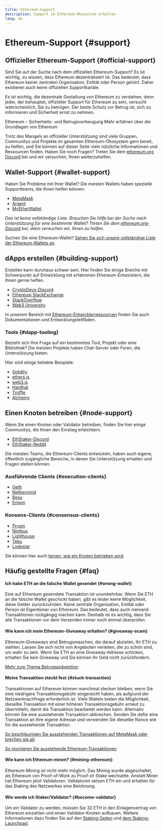 ```yaml
---
title: Ethereum-Support
description: Support im Ethereum-Ökosystem erhalten
lang: de
---
```


# Ethereum-Support {#support}

## Offizieller Ethereum-Support {#official-support}

Sind Sie auf der Suche nach dem offiziellen Ethereum-Support? Es ist wichtig, zu wissen, dass Ethereum dezentralisiert ist. Das bedeutet, dass Ethereum keiner zentralen Organisation, Entität oder Person gehört. Daher existieren auch keine offiziellen Supportkanäle.

Es ist wichtig, die dezentrale Gestaltung von Ethereum zu verstehen, denn jeder, der behauptet, offizieller Support für Ethereum zu sein, versucht wahrscheinlich, Sie zu betrügen. Der beste Schutz vor Betrug ist, sich zu informieren und Sicherheit ernst zu nehmen.

<DocLink to="/security/">
  Ethereum – Sicherheits- und Betrugsvorbeugung
</DocLink>

<DocLink to="/learn/">
  Mehr erfahren über die Grundlagen von Ethereum
</DocLink>

Trotz des Mangels an offizieller Unterstützung sind viele Gruppen, Communitys und Projekte im gesamten Ethereum-Ökosystem gern bereit, zu helfen, und Sie können auf dieser Seite viele nützliche Informationen und Ressourcen finden. Haben Sie noch Fragen? Treten Sie dem [ethereum.org Discord](/discord/) bei und wir versuchen, Ihnen weiterzuhelfen.

## Wallet-Support {#wallet-support}

Haben Sie Probleme mit Ihrer Wallet? Die meisten Wallets haben spezielle Supportteams, die Ihnen helfen können:

- [MetaMask](https://metamask.zendesk.com/hc/)
- [Argent](https://support.argent.xyz/hc/)
- [MyEtherWallet](https://help.myetherwallet.com/)

_Das ist keine vollständige Liste. Brauchen Sie Hilfe bei der Suche nach Unterstützung für eine bestimmte Wallet? Treten Sie dem [ethereum.org-Discord](https://discord.gg/rZz26QWfCg) bei, dann versuchen wir, Ihnen zu helfen._

Suchen Sie eine Ethereum-Wallet? [Sehen Sie sich unsere vollständige Liste der Ethereum-Wallets an](/wallets/find-wallet/).

## dApps erstellen {#building-support}

Erstellen kann durchaus schwer sein. Hier finden Sie einige Breiche mit Schwerpunkt auf Entwicklung mit erfahrenen Ethereum-Entwicklern, die Ihnen gerne helfen.

- [CryptoDevs-Discord](https://discord.gg/Z9TA39m8Yu)
- [Ethereum StackExchange](https://ethereum.stackexchange.com/)
- [StackOverflow](https://stackoverflow.com/questions/tagged/web3)
- [Web3 University](https://www.web3.university/)

In unserem Bereich mit [Ethereum-Entwicklerressourcen](/developers/) finden Sie auch Dokumentationen und Entwicklungsleitfäden.

### Tools {#dapp-tooling}

Bezieht sich Ihre Frage auf ein bestimmtes Tool, Projekt oder eine Bibliothek? Die meisten Projekte haben Chat-Server oder Foren, die Unterstützung bieten.

Hier sind einige beliebte Beispiele:

- [Solidity](https://gitter.im/ethereum/solidity/)
- [ethers.js](https://discord.gg/6jyGVDK6Jx)
- [web3.js](https://discord.gg/GsABYQu4sC)
- [Hardhat](https://discord.gg/xtrMGhmbfZ)
- [Truffle](https://discord.gg/8uKcsccEYE)
- [Alchemy](http://alchemy.com/discord)

## Einen Knoten betreiben {#node-support}

Wenn Sie einen Knoten oder Validator betreiben, finden Sie hier einige Communitys, die Ihnen den Einstieg erleichtern.

- [EthStaker-Discord](https://discord.io/ethstaker)
- [EthStaker-Reddit](https://www.reddit.com/r/ethstaker)

Die meisten Teams, die Ethereum-Clients entwickeln, haben auch eigene, öffentlich zugängliche Bereiche, in denen Sie Unterstützung erhalten und Fragen stellen können.

### Ausführende Clients {#execution-clients}

- [Geth](https://discord.gg/FqDzupGyYf)
- [Nethermind](https://discord.gg/YJx3pm8z5C)
- [Besu](https://discord.gg/p8djYngzKN)
- [Erigon](https://github.com/ledgerwatch/erigon/issues)

### Konsens-Clients {#consensus-clients}

- [Prysm](https://discord.gg/prysmaticlabs)
- [Nimbus](https://discord.gg/nSmEH3qgFv)
- [Lighthouse](https://discord.gg/cyAszAh)
- [Teku](https://discord.gg/7hPv2T6)
- [Lodestar](https://discord.gg/aMxzVcr)

Sie können hier auch [lernen, wie ein Knoten betrieben wird](/developers/docs/nodes-and-clients/run-a-node/).

## Häufig gestellte Fragen {#faq}

#### Ich habe ETH an die falsche Wallet gesendet {#wrong-wallet}

Eine auf Ethereum gesendete Transaktion ist unumkehrbar. Wenn Sie ETH an die falsche Wallet geschickt haben, gibt es leider keine Möglichkeit, diese Gelder zurückzuholen. Keine zentrale Organisation, Entität oder Person ist Eigentümer von Ethereum. Das bedeutet, dass auch niemand Transaktionen rückgängig machen kann. Deshalb ist es wichtig, dass Sie alle Transaktionen vor dem Versenden immer noch einmal überprüfen.

#### Wie kann ich mein Ethereum-Giveaway erhalten? {#giveaway-scam}

Ethereum-Giveaways sind Betrugsmaschen, die darauf abzielen, Ihr ETH zu stehlen. Lassen Sie sich nicht von Angeboten verleiten, die zu schön sind, um wahr zu sein. Wenn Sie ETH an eine Giveaway-Adresse schicken, erhalten Sie kein Giveaway und Sie können Ihr Geld nicht zurückfordern.

[Mehr zum Thema Betrugsprävention](/security/#common-scams)

#### Meine Transaktion steckt fest {#stuck-transaction}

Transaktionen auf Ethereum können manchmal stecken bleiben, wenn Sie eine niedrigere Transaktionsgebühr eingereicht haben, als aufgrund der Netzwerknachfrage erforderlich ist. Viele Wallets bieten die Möglichkeit, dieselbe Transaktion mit einer höheren Transaktionsgebühr erneut zu übermitteln, damit die Transaktion bearbeitet werden kann. Alternativ können Sie eine ausstehende Transaktion abbrechen. Senden Sie dafür eine Transaktion an Ihre eigene Adresse und verwenden Sie dieselbe Nonce wie für die ausstehende Transaktion.

[So beschleunigen Sie ausstehenden Transaktionen auf MetaMask oder brechen sie ab](https://metamask.zendesk.com/hc/en-us/articles/360015489251-How-to-speed-up-or-cancel-a-pending-transaction)

[So stornieren Sie ausstehende Ethereum-Transaktionen](https://info.etherscan.com/how-to-cancel-ethereum-pending-transactions/)

#### Wie kann ich Ethereum minen? {#mining-ethereum}

Ethereum-Mining ist nicht mehr möglich. Das Mining wurde abgeschaltet, als Ethereum von Proof-of-Work zu Proof-of-Stake wechselte. Anstatt Miner hat Ethereum jetzt Validatoren. Validatoren setzen ETH ein und erhalten für das Staking des Netzwerkes eine Belohnung.

#### Wie werde ich Staker/Validator? {#become-validator}

Um ein Validator zu werden, müssen Sie 32 ETH in den Einlagenvertrag von Ethereum einzahlen und einen Validator-Knoten aufbauen. Weitere Informationen dazu finden Sie auf den [Staking-Seiten](/staking) und [dem Staking-Launchpad](https://launchpad.ethereum.org/).
